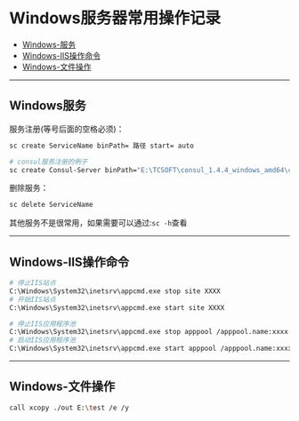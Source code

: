 # Windows服务器常用操作记录

* [Windows-服务](#windowsserver)
* [Windows-IIS操作命令](#iis)
* [Windows-文件操作](#file)

---

<h2 id="windowsserver">Windows服务</h2>

服务注册(等号后面的空格必须)：  
```bash
sc create ServiceName binPath= 路径 start= auto

# consul服务注册的例子
sc create Consul-Server binPath="E:\TCSOFT\consul_1.4.4_windows_amd64\consul.exe agent -config-file E:\TCSOFT\consul_1.4.4_windows_amd64\Server\config.json start= auto"
```

删除服务：
```bash
sc delete ServiceName
```

其他服务不是很常用，如果需要可以通过:`sc -h`查看

---

<h2 id="iis">Windows-IIS操作命令</h2>

```bash
# 停止IIS站点
C:\Windows\System32\inetsrv\appcmd.exe stop site XXXX
# 开始IIS站点
C:\Windows\System32\inetsrv\appcmd.exe start site XXXX

# 停止IIS应用程序池
C:\Windows\System32\inetsrv\appcmd.exe stop apppool /apppool.name:xxxx
# 启动IIS应用程序池
C:\Windows\System32\inetsrv\appcmd.exe start apppool /apppool.name:xxxx
```

---

<h2 id="file">Windows-文件操作</h2>

```bash
call xcopy ./out E:\test /e /y
```